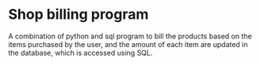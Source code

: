 # Shop billing program

A combination of python and sql program to bill the products based on the items purchased by the user, and the amount of each item are updated in the database, which is accessed using SQL.
